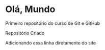 # Olá, Mundo
 Primeiro repositório do curso de Git e GitHub
 
 Repositório Criado 
 
 Adicionando essa linha diretamente do site


